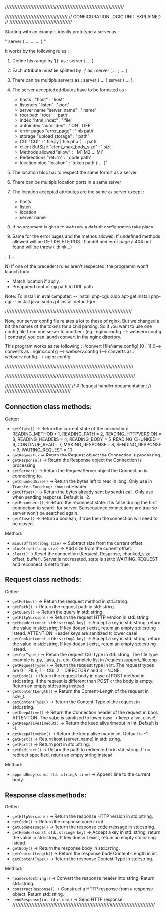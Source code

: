 ////////////////////////////////////////////////////////////////////////////

////////////////////////////////////////
// CONFIGURATION LOGIC UNIT EXPLAINED //
////////////////////////////////////////

Starting with an example,
	ideally prototype a server as :

"
	server {
		...
		...
		...
	}
"

It works by the following rules :

1) Define his range by '{}' as :
	server { ... }

2) Each attribute must be splitted by ';' as :
	server { ... ; ... }

3) There can be multiple servers as :
	server { ... } server { ... }

4) The server accepted attributes have to be formated as :
	- hosts	: "host"			: '<token> host'
	- listeners "listen"			: '<token> port'
	- server name "server_name"		: '<token> name'
	- root path "root"			: '<token> path'
	- index	"html_index"			: '<token> file'
	- autoindex "autoindex"			: '<token> ON | OFF' 
	- error pages "error_page"		: '<token> nb path'
	- storage "upload_storage"		: '<token> path'
	- CGI "CGI" 				: '<token> file.py | file.php | ... <space> path'
	- client BufSize "client_max_body_size"	: '<token> size'
	- Methods allowed "allow"		: '<token> M1 M2 ... Mi'
	- Redirections "return"			: '<token> code path'
	- location bloc	"location"		: 'token path { ... }'

5) The location bloc has to respect the same format as a server

6) There can be multiple location ports in a same server

7) The location accepted attributes are the same as server except :
	- hosts
	- listen
	- location
	- server name

8) If no argument is given to webserv a default configuration take place.

9) Same for the error pages and the methos allowed. If undefined
	methods allowed will be GET DELETE POS. If undefined error page
	a 404 not found will be throw (i think...)
 
...)
	...

N) If one of the precedent rules aren't respected, the programm won't launch
todo:
- Match location if apply.
- Preappend root or cgi path to URL path

Note:
To install in eval computer:
-- install php-cgi:  sudo apt-get install php-cgi
-- install java: sudo apt install default-jre


/////////////////////////////////////////////////////////////////////////////////

Now, our server config file relates a lot to these of nginx. But we changed a bit
the names of the tokens for a chill parsing. So if you want to use one config file
from one server to another : (eg : nginx.config --> webserv.config | contrary)
you can launch convert in the nginx directory.

This program works as the following : ./convert [fileName.config] [0 | 1]
0--> converts as : nginx.config --> webserv.config
1--> converts as : webserv.config --> nginx.config

//////////////////////////////////////////////////////////////////////////////////


///////////////////////////////////////////////////////////////////////////////////

//////////////////////////////////////////
//  # Request handler documentation:    //
//////////////////////////////////////////

## Connection class methods:
Getter:
- `getState()` -> Return the current state of the connection: 		
	READING_METHOD = 1,
	READING_PATH = 2,
	READING_HTTPVERSION = 3,
	READING_HEADERS = 4,
	READING_BODY = 5,
	READING_CHUNKED = 6,
	CONTINUE_READ = 7,
	MAKING_RESPONSE = 8,
	SENDING_RESPONSE = 9,
	WAITING_REQUEST = 10
- `getRequest()` -> Return the Request object the Connection is processing.
- `getResponse()` -> Return the Response object the Connection is processing.
- `getServer()` -> Return the RequestServer object the Connection is connecting to.
- `getChunkedSize()` -> Return the bytes left to read in long. Only use in `Transfer-Encoding: chunked` Header.
- `getOffset()` -> Return the bytes already sent by send() call. Only use when sending response. Default is -2.
- `getReconnect()` -> Return the reconnect state. It is false during the first connection to search for server. Subsequence connections are true so server won't be searched again.
- `getClose()` -> Return a boolean, if true then the connection will need to be closed.

Method:
- `minusOffset(long size)` -> Subtract size from the current offset.
- `plusOffset(long size)` -> Add size from the current offset.
- `clear()` -> Reset the connection (Request, Response, chunked_size, offset, buffer). Server is not reseted, state is set to WAITING_REQUEST and reconnect is set to true.



## Request class methods:
Getter:
- `getMethod()` 			-> Return the resquest method in std::string.
- `getPath()`				-> Return the request path in std::string.
- `getQuery()`				-> Return the query in std::string.
- `getHttpVersion()`		-> Return the request HTTP version in std::string.
- `getHeader(const std::string& key)`	-> Accept a key in std::string, return the value in std::string. If key doesn't exist, return an empty std::string istead. ATTENTION: Header keys are sanitized to lower case!
- `getCookie(const std::string& key)`	-> Accept a key in std::string, return the value in std::string. If key doesn't exist, return an empty std::string istead.
- `getCgiType()`			-> Return the request CGI type in std::string. The file type example is .py, .java, .js, etc. Complete list in /request/support_file.cpp
- `getRequestType()`		-> Return the request type in int. The request types are 0 = FILE, 1 = CGI, 2 = DIRECTORY and 3 = NONE.
- `getBody()`				-> Return the request body in case of POST method in std::string. If the request is different than POST or the body is empty. Return an empty std::string instead.
- `getContentLength()`		-> Return the Content-Length of the request in size_t.
- `getContentType()`		-> Return the Content-Type of the request in std::string.
- `getKeepAlive()`			-> Return the Connection header of the request in bool. ATTENTION: The value is sanitized to lower case -> keep-alive, close!
- `getKeepAliveTimeout()`	-> Return the keep alive timeout in int. Default is -1.
- `getKeepAliveMax()`		-> Return the keep alive max in int. Default is -1.
- `getHost()`				-> Return host (server_name) in std::string.
- `getPort()`				-> Return port in std::string.
- `getRedirect()`			-> Return the path to redirected to in std::string. If no redirect specified, return an empty string instead.

Method:
- `appendBody(const std::string& line)` -> Append line to the current body.


## Response class methods:
Getter:
- `getHttpVersion()` -> Return the response HTTP version in std::string.
- `getCode()` -> Return the response code in int.
- `getCodeMessage()` -> Return the response code message in std::string.
- `getHeader(const std::string& key)` -> Accept a key in std::string, return the value in std::string. If key doesn't exist, return an empty std::string istead.
- `getBody()` -> Return the response body in std::string.
- `getContentLength()` -> Return the response body Content-Length in int.
- `getContentType()` -> Return the response Content-Type in std::string.


Method:
- `headersToString()` -> Convert the response header into string. Return std::string.
- `constructResponse()` -> Construct a HTTP response from a response object. Return std::string.
- `sendResponse(int fd_client)` -> Send HTTP response.
///////////////////////////////////////////////////////////////////////////////////////////
